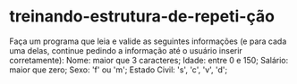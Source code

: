 # treinando-estrutura-de-repeti-ção
 Faça um programa que leia e valide as seguintes informações (e para cada uma delas, continue pedindo a informação até o usuário inserir corretamente): Nome: maior que 3 caracteres; Idade: entre 0 e 150; Salário: maior que zero; Sexo: 'f' ou 'm'; Estado Civil: 's', 'c', 'v', 'd';
